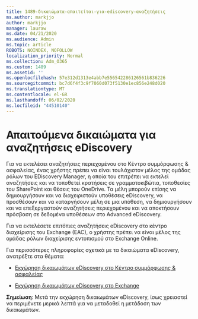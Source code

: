 ```yaml
---
title: 1489-δικαιώματα-απαιτείται-για-ediscovery-αναζητήσεις
ms.author: markjjo
author: markjjo
manager: lauraw
ms.date: 04/21/2020
ms.audience: Admin
ms.topic: article
ROBOTS: NOINDEX, NOFOLLOW
localization_priority: Normal
ms.collection: Adm_O365
ms.custom: 1489
ms.assetid: ''
ms.openlocfilehash: 57e312d1313e4abb7e556542286126561b836226
ms.sourcegitcommit: bc7d6f4f3c9f7060d073f5130e1ec856e248d020
ms.translationtype: MT
ms.contentlocale: el-GR
ms.lasthandoff: 06/02/2020
ms.locfileid: "44510140"
---
```

# <a name="permissions-required-for-ediscovery-searches"></a>Απαιτούμενα δικαιώματα για αναζητήσεις eDiscovery

Για να εκτελέσει αναζητήσεις περιεχομένου στο Κέντρο συμμόρφωσης & ασφαλείας, ένας χρήστης πρέπει να είναι τουλάχιστον μέλος της ομάδας ρόλων του EDiscovery Manager, η οποία του επιτρέπει να εκτελεί αναζητήσεις και να τοποθετεί κρατήσεις σε γραμματοκιβώτια, τοποθεσίες του SharePoint και θέσεις του OneDrive. Τα μέλη μπορούν επίσης να δημιουργήσουν και να διαχειριστούν υποθέσεις eDiscovery, να προσθέσουν και να καταργήσουν μέλη σε μια υπόθεση, να δημιουργήσουν και να επεξεργαστούν αναζητήσεις περιεχομένου και να αποκτήσουν πρόσβαση σε δεδομένα υποθέσεων στο Advanced eDiscovery.

Για να εκτελέσετε επιτόπιες αναζητήσεις eDiscovery στο κέντρο διαχείρισης του Exchange (EAC), ο χρήστης πρέπει να είναι μέλος της ομάδας ρόλων διαχείρισης εντοπισμού στο Exchange Online.

Για περισσότερες πληροφορίες σχετικά με τα δικαιώματα eDiscovery, ανατρέξτε στα θέματα: 

- [Εκχώρηση δικαιωμάτων eDiscovery στο Κέντρο συμμόρφωσης & ασφαλείας](https://docs.microsoft.com/microsoft-365/compliance/assign-ediscovery-permissions)

- [Εκχώρηση δικαιωμάτων eDiscovery στο Exchange](https://docs.microsoft.com/exchange/security-and-compliance/in-place-ediscovery/assign-ediscovery-permissions)

**Σημείωση**: Μετά την εκχώρηση δικαιωμάτων eDiscovery, ίσως χρειαστεί να περιμένετε μερικά λεπτά για να μεταδοθεί η μετάδοση των δικαιωμάτων.
